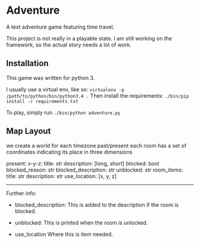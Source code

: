# Adventure

A text adventure game featuring time travel.

This project is not really in a playable state. I am still working on
the framework, so the actual story needs a lot of work.


## Installation

This game was written for python 3.

I usually use a virtual env, like so:
`virtualenv -p /path/to/python/bin/python3.4 .`
Then install the requirements:
`./bin/pip install -r requirements.txt `

To play, simply run `./bin/python adventure.py`


## Map Layout

we create a world for each timezone past/present
each room has a set of coordinates indicating its place in three dimensions

present:
  x-y-z:
    title: str
    description: [long, short]
    blocked: bool
    blocked_reason: str
    blocked_description: str
    unblocked: str
    room_items:
      title: str
      description: str
      use_location: [x, y, z]


----------------------------------------
Further info:

 - blocked_description:    This is added to the description if
                           the room is blocked.

 - unblocked:              This is printed when the room is unlocked.

 - use_location            Where this is item needed.
